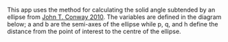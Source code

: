 This app uses the method for calculating the solid angle subtended by an ellipse from [John T. Conway 2010](https://doi.org/10.1016/j.nima.2009.11.075). The variables are defined in the diagram below; a and b are the semi-axes of the ellipse while p, q, and h define the distance from the point of interest to the centre of the ellipse.
